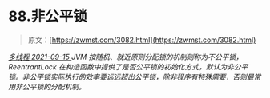 <!--yml
category: 未分类
date: 0001-01-01 00:00:00
--->

# 88.非公平锁

> 原文：[https://zwmst.com/3082.html](https://zwmst.com/3082.html)

   [ *多线程* ](https://zwmst.com/%e5%a4%9a%e7%ba%bf%e7%a8%8b)*[ <time datetime="2021-09-15T23:42:03+08:00"> 2021-09-15 </time> ](https://zwmst.com/3082.html)  JVM 按随机、就近原则分配锁的机制则称为不公平锁，ReentrantLock 在构造函数中提供了是否公平锁的初始化方式，默认为非公平锁。非公平锁实际执行的效率要远远超出公平锁，除非程序有特殊需要，否则最常用非公平锁的分配机制。*